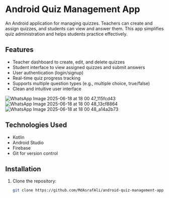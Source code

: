 # Android Quiz Management App

An Android application for managing quizzes. Teachers can create and assign quizzes, and students can view and answer them. This app simplifies quiz administration and helps students practice effectively.

## Features

- Teacher dashboard to create, edit, and delete quizzes
- Student interface to view assigned quizzes and submit answers
- User authentication (login/signup)
- Real-time quiz progress tracking
- Supports multiple question types (e.g., multiple choice, true/false)
- Clean and intuitive user interface

![WhatsApp Image 2025-06-18 at 18 00 47_115fcd43](https://github.com/user-attachments/assets/2897e821-0b9b-48b2-8958-d7d8f323d535)
![WhatsApp Image 2025-06-18 at 18 00 48_13cf8864](https://github.com/user-attachments/assets/ab3ce71b-0442-4e59-a895-282690abd9aa)
![WhatsApp Image 2025-06-18 at 18 00 48_a14a2b73](https://github.com/user-attachments/assets/7d701e55-4518-48cf-a0aa-a87dbfba601a)


## Technologies Used

- Kotlin
- Android Studio
- Firebase
- Git for version control

## Installation

1. Clone the repository:
   ```bash
   git clone https://github.com/MdAsrafAli/android-quiz-management-app.git
